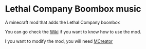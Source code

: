 # Lethal Company Boombox music
A minecraft mod that adds the Lethal Company boombox

You can go check the [Wiki](https://github.com/Zac0511/Lethal-Company-Boombox-music/wiki) if you want to know how to use the mod.

I you want to modify the mod, you will need [MCreator](https://mcreator.net/)
